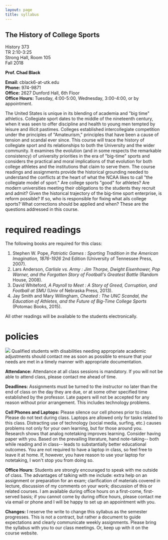 ```yaml
---
layout: page
title: syllabus
---
```


## **The History of College Sports**

History 373  
TR 2:10-3:25  
Strong Hall, Room 105  
Fall 2018  


**Prof. Chad Black**

**Email:** cblack6-at-utk.edu  
**Phone:** 974-9871  
**Office:** 2627 Dunford Hall, 6th Floor  
**Office Hours:** Tuesday, 4:00-5:00, Wednesday, 3:00-4:00, or by appointment.  

The United States is unique in its blending of academia and "big time" athletics. Collegiate sport dates to the
middle of the nineteenth century, when it was seen to offer discipline and health to young men tempted by
leisure and illicit pastimes. Colleges established intercollegiate competition under the principles of
"Amateurism," principles that have been a cause of tension and scandal ever since. This course will trace the
history of collegiate sport and its relationships to both the University and the wider community. It examines the
evolution (and in some respects the remarkable consistency) of university priorities in the era of "big-time"
sports and considers the practical and moral implications of that evolution for both college athletes and the
institutions that claim to serve them. The course readings and assignments provide the historical grounding
needed to understand the conflicts at the heart of what the NCAA likes to call "the collegiate model of sport."
Are college sports "good" for athletes? Are modern universities meeting their obligations to the students they
recruit and admit? Given the historical trajectory of the big-time sport enterprise, is reform possible? If so, who
is responsible for fixing what ails college sports? What corrections should be applied and when? These are the
questions addressed in this course.

# required readings

The following books are required for this class:

1. Stephen W. Pope, *Patriotic Games : Sporting Tradition in the American
Imagination, 1876-1926* 2nd Edition (University of Tennessee Press, 2007).
2. Lars Anderson, *Carlisle vs. Army : Jim Thorpe, Dwight Eisenhower, Pop Warner, and the
Forgotten Story of Football's Greatest Battle* (Random House, 2008).
3. David Whiteford, *A Payroll to Meet : A Story of Greed, Corruption, and
Football at SMU* (Univ of Nebraska Press, 2013).
4. Jay Smith and Mary Willingham, *Cheated : The UNC Scandal, the Education of
Athletes, and the Future of Big-Time College Sports* (Potomac Books, 2015).



All other readings will be available to the students electronically.

# policies


![](http://chadblack.net/511S2012/media/images/disability.png) Qualified
students with disabilities needing appropriate academic adjustments should
contact me as soon as possible to ensure that your needs are met in a timely
manner with appropriate documentation.

**Attendance:** Attendance at all class sessions is mandatory. If you will not be able to attend
class, please contact me ahead of time.

**Deadlines:** Assignments must be turned to the instructor no later than the
end of class on the day they are due, or at some other specified time
established by the professor. Late papers will not be accepted
for any reason without prior arrangement. This includes technology problems.

**Cell Phones and Laptops:** Please silence our cell phones prior to class.
Please do not text during class. Laptops are allowed only for tasks
related to this class. Distracting use of technology (social media,
surfing, etc.) causes problems not only for your own learning, but for
those around you. Research shows that analog notetaking improves learning.
Consider having paper with you. Based on the prevailing
literature, hand note-taking-- both while reading and in class-- leads to
substantially better educational outcomes. You are not required to have a laptop
in class, so feel free to leave it at home. If, however, you have reason to use
your laptop for notetaking, I won't stop you from doing so.

**Office Hours**: Students are strongly encouraged to speak with me outside of
class. The advantages of talking with me include: extra help on an assignment
or preparation for an exam; clarification of materials covered in lecture,
discussion of my comments on your work; discussion of this or related courses.
I am available during office hours on a first-come, first-served basis; if you
cannot come by during office hours, please contact me via email or phone and I
will be happy to set up an appointment with you.

**Changes:** I reserve the write to change this syllabus as the semester
progresses. This is not a contract, but rather a document to guide expectations
and clearly communicate weekly assignments. Please bring the syllabus with you
to our class meetings. Or, keep up with it on the course website.



